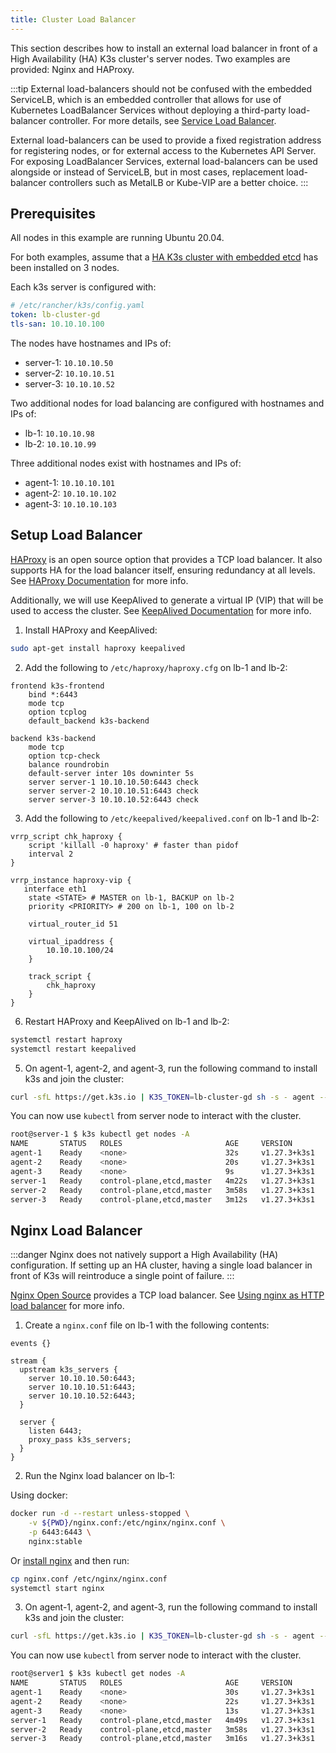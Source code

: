 ```yaml
---
title: Cluster Load Balancer
---
```



This section describes how to install an external load balancer in front of a High Availability (HA) K3s cluster's server nodes. Two examples are provided: Nginx and HAProxy.

:::tip
External load-balancers should not be confused with the embedded ServiceLB, which is an embedded controller that allows for use of Kubernetes LoadBalancer Services without deploying a third-party load-balancer controller. For more details, see [Service Load Balancer](../networking/networking-services.md#service-load-balancer). 

External load-balancers can be used to provide a fixed registration address for registering nodes, or for external access to the Kubernetes API Server. For exposing LoadBalancer Services, external load-balancers can be used alongside or instead of ServiceLB, but in most cases, replacement load-balancer controllers such as MetalLB or Kube-VIP are a better choice.
:::

## Prerequisites

All nodes in this example are running Ubuntu 20.04.

For both examples, assume that a [HA K3s cluster with embedded etcd](../datastore/ha-embedded.md) has been installed on 3 nodes.

Each k3s server is configured with:
```yaml
# /etc/rancher/k3s/config.yaml
token: lb-cluster-gd
tls-san: 10.10.10.100
```

The nodes have hostnames and IPs of: 
* server-1: `10.10.10.50`
* server-2: `10.10.10.51`
* server-3: `10.10.10.52`


Two additional nodes for load balancing are configured with hostnames and IPs of:
* lb-1: `10.10.10.98`
* lb-2: `10.10.10.99`

Three additional nodes exist with hostnames and IPs of:
* agent-1: `10.10.10.101`
* agent-2: `10.10.10.102`
* agent-3: `10.10.10.103`

## Setup Load Balancer
<Tabs>
<TabItem value="HAProxy" default>

[HAProxy](http://www.haproxy.org/) is an open source option that provides a TCP load balancer. It also supports HA for the load balancer itself, ensuring redundancy at all levels. See [HAProxy Documentation](http://docs.haproxy.org/2.8/intro.html) for more info.

Additionally, we will use KeepAlived to generate a virtual IP (VIP) that will be used to access the cluster. See [KeepAlived Documentation](https://www.keepalived.org/manpage.html) for more info.



1) Install HAProxy and KeepAlived:

```bash
sudo apt-get install haproxy keepalived
```

2) Add the following to `/etc/haproxy/haproxy.cfg` on lb-1 and lb-2:

```
frontend k3s-frontend
    bind *:6443
    mode tcp
    option tcplog
    default_backend k3s-backend

backend k3s-backend
    mode tcp
    option tcp-check
    balance roundrobin
    default-server inter 10s downinter 5s
    server server-1 10.10.10.50:6443 check
    server server-2 10.10.10.51:6443 check
    server server-3 10.10.10.52:6443 check
```
3) Add the following to `/etc/keepalived/keepalived.conf` on lb-1 and lb-2:

```
vrrp_script chk_haproxy {
    script 'killall -0 haproxy' # faster than pidof
    interval 2
}

vrrp_instance haproxy-vip {
   interface eth1
    state <STATE> # MASTER on lb-1, BACKUP on lb-2
    priority <PRIORITY> # 200 on lb-1, 100 on lb-2

    virtual_router_id 51

    virtual_ipaddress {
        10.10.10.100/24
    }

    track_script {
        chk_haproxy
    }
}
```

6) Restart HAProxy and KeepAlived on lb-1 and lb-2:

```bash
systemctl restart haproxy
systemctl restart keepalived
```

5) On agent-1, agent-2, and agent-3, run the following command to install k3s and join the cluster:

```bash
curl -sfL https://get.k3s.io | K3S_TOKEN=lb-cluster-gd sh -s - agent --server https://10.10.10.100:6443
```

You can now use `kubectl` from server node to interact with the cluster.
```bash
root@server-1 $ k3s kubectl get nodes -A
NAME       STATUS   ROLES                       AGE     VERSION
agent-1    Ready    <none>                      32s     v1.27.3+k3s1
agent-2    Ready    <none>                      20s     v1.27.3+k3s1
agent-3    Ready    <none>                      9s      v1.27.3+k3s1
server-1   Ready    control-plane,etcd,master   4m22s   v1.27.3+k3s1
server-2   Ready    control-plane,etcd,master   3m58s   v1.27.3+k3s1
server-3   Ready    control-plane,etcd,master   3m12s   v1.27.3+k3s1
```

</TabItem>

<TabItem value="Nginx">

## Nginx Load Balancer

:::danger
Nginx does not natively support a High Availability (HA) configuration. If setting up an HA cluster, having a single load balancer in front of K3s will reintroduce a single point of failure.
:::

[Nginx Open Source](http://nginx.org/) provides a TCP load balancer. See [Using nginx as HTTP load balancer](https://nginx.org/en/docs/http/load_balancing.html) for more info.

1) Create a `nginx.conf` file on lb-1 with the following contents:

```
events {}

stream {
  upstream k3s_servers {
    server 10.10.10.50:6443;
    server 10.10.10.51:6443;
    server 10.10.10.52:6443;
  }

  server {
    listen 6443;
    proxy_pass k3s_servers;
  }
}
```

2) Run the Nginx load balancer on lb-1:

Using docker:

```bash
docker run -d --restart unless-stopped \
    -v ${PWD}/nginx.conf:/etc/nginx/nginx.conf \
    -p 6443:6443 \
    nginx:stable
```

Or [install nginx](https://docs.nginx.com/nginx/admin-guide/installing-nginx/installing-nginx-open-source/) and then run:

```bash
cp nginx.conf /etc/nginx/nginx.conf
systemctl start nginx
```

3) On agent-1, agent-2, and agent-3, run the following command to install k3s and join the cluster:

```bash
curl -sfL https://get.k3s.io | K3S_TOKEN=lb-cluster-gd sh -s - agent --server https://10.10.10.98:6443
```

You can now use `kubectl` from server node to interact with the cluster.
```bash
root@server1 $ k3s kubectl get nodes -A
NAME       STATUS   ROLES                       AGE     VERSION
agent-1    Ready    <none>                      30s     v1.27.3+k3s1
agent-2    Ready    <none>                      22s     v1.27.3+k3s1
agent-3    Ready    <none>                      13s     v1.27.3+k3s1
server-1   Ready    control-plane,etcd,master   4m49s   v1.27.3+k3s1
server-2   Ready    control-plane,etcd,master   3m58s   v1.27.3+k3s1
server-3   Ready    control-plane,etcd,master   3m16s   v1.27.3+k3s1
```
</TabItem>
</Tabs>
